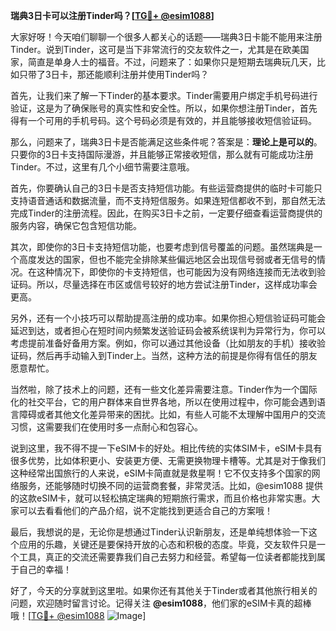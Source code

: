 **瑞典3日卡可以注册Tinder吗？[[TG💪+ @esim1088](https://t.me/s/esim1088)]**

大家好呀！今天咱们聊聊一个很多人都关心的话题——瑞典3日卡能不能用来注册Tinder。说到Tinder，这可是当下非常流行的交友软件之一，尤其是在欧美国家，简直是单身人士的福音。不过，问题来了：如果你只是短期去瑞典玩几天，比如只带了3日卡，那还能顺利注册并使用Tinder吗？

首先，让我们来了解一下Tinder的基本要求。Tinder需要用户绑定手机号码进行验证，这是为了确保账号的真实性和安全性。所以，如果你想注册Tinder，首先得有一个可用的手机号码。这个号码必须是有效的，并且能够接收短信验证码。

那么，问题来了，瑞典3日卡是否能满足这些条件呢？答案是：**理论上是可以的**。只要你的3日卡支持国际漫游，并且能够正常接收短信，那么就有可能成功注册Tinder。不过，这里有几个小细节需要注意哦。

首先，你要确认自己的3日卡是否支持短信功能。有些运营商提供的临时卡可能只支持语音通话和数据流量，而不支持短信服务。如果连短信都收不到，那自然无法完成Tinder的注册流程。因此，在购买3日卡之前，一定要仔细查看运营商提供的服务内容，确保它包含短信功能。

其次，即使你的3日卡支持短信功能，也要考虑到信号覆盖的问题。虽然瑞典是一个高度发达的国家，但也不能完全排除某些偏远地区会出现信号弱或者无信号的情况。在这种情况下，即使你的卡支持短信，也可能因为没有网络连接而无法收到验证码。所以，尽量选择在市区或信号较好的地方尝试注册Tinder，这样成功率会更高。

另外，还有一个小技巧可以帮助提高注册的成功率。如果你担心短信验证码可能会延迟到达，或者担心在短时间内频繁发送验证码会被系统误判为异常行为，你可以考虑提前准备好备用方案。例如，你可以通过其他设备（比如朋友的手机）接收验证码，然后再手动输入到Tinder上。当然，这种方法的前提是你得有信任的朋友愿意帮忙。

当然啦，除了技术上的问题，还有一些文化差异需要注意。Tinder作为一个国际化的社交平台，它的用户群体来自世界各地，所以在使用过程中，你可能会遇到语言障碍或者其他文化差异带来的困扰。比如，有些人可能不太理解中国用户的交流习惯，这需要我们在使用时多一点耐心和包容心。

说到这里，我不得不提一下eSIM卡的好处。相比传统的实体SIM卡，eSIM卡具有很多优势，比如体积更小、安装更方便、无需更换物理卡槽等。尤其是对于像我们这种经常出国旅行的人来说，eSIM卡简直就是救星啊！它不仅支持多个国家的网络服务，还能够随时切换不同的运营商套餐，非常灵活。比如，@esim1088 提供的这款eSIM卡，就可以轻松搞定瑞典的短期旅行需求，而且价格也非常实惠。大家可以去看看他们的产品介绍，说不定能找到更适合自己的方案哦！

最后，我想说的是，无论你是想通过Tinder认识新朋友，还是单纯想体验一下这个应用的乐趣，关键还是要保持开放的心态和积极的态度。毕竟，交友软件只是一个工具，真正的交流还需要靠我们自己去努力和经营。希望每一位读者都能找到属于自己的幸福！

好了，今天的分享就到这里啦。如果你还有其他关于Tinder或者其他旅行相关的问题，欢迎随时留言讨论。记得关注 **@esim1088**，他们家的eSIM卡真的超棒哦！[[TG💪+ @esim1088](https://t.me/s/esim1088) ![Image](https://i.postimg.cc/4NQfJmqS/Snipaste-2025-05-13-00-14-12.png)]